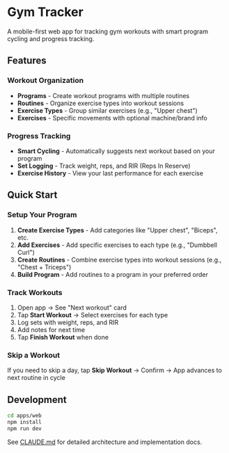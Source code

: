 # Gym Tracker

A mobile-first web app for tracking gym workouts with smart program cycling and progress tracking.

## Features

### Workout Organization
- **Programs** - Create workout programs with multiple routines
- **Routines** - Organize exercise types into workout sessions
- **Exercise Types** - Group similar exercises (e.g., "Upper chest")
- **Exercises** - Specific movements with optional machine/brand info

### Progress Tracking
- **Smart Cycling** - Automatically suggests next workout based on your program
- **Set Logging** - Track weight, reps, and RIR (Reps In Reserve)
- **Exercise History** - View your last performance for each exercise

## Quick Start

### Setup Your Program
1. **Create Exercise Types** - Add categories like "Upper chest", "Biceps", etc.
2. **Add Exercises** - Add specific exercises to each type (e.g., "Dumbbell Curl")
3. **Create Routines** - Combine exercise types into workout sessions (e.g., "Chest + Triceps")
4. **Build Program** - Add routines to a program in your preferred order

### Track Workouts
1. Open app → See "Next workout" card
2. Tap **Start Workout** → Select exercises for each type
3. Log sets with weight, reps, and RIR
4. Add notes for next time
5. Tap **Finish Workout** when done

### Skip a Workout
If you need to skip a day, tap **Skip Workout** → Confirm → App advances to next routine in cycle

## Development

```bash
cd apps/web
npm install
npm run dev
```

See [CLAUDE.md](CLAUDE.md) for detailed architecture and implementation docs.
